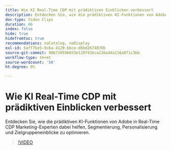 ```yaml
---
title: Wie KI Real-Time CDP mit prädiktiven Einblicken verbessert
description: Entdecken Sie, wie die prädiktiven KI-Funktionen von Adobe in Real-Time CDP Marketing-Experten dabei helfen, Segmentierung, Personalisierung und Zielgruppeneinblicke zu optimieren.
doc-type: Video Clips
duration: 66
index: false
hide: true
hidefromtoc: true
recommendations: noCatalog, noDisplay
exl-id: 5aff7be5-9c6a-4120-bbce-d6bd2674876b
source-git-commit: 90671959b653e120f93bca216a4da116a8f1c3bb
workflow-type: tm+mt
source-wordcount: '50'
ht-degree: 0%

---
```


# Wie KI Real-Time CDP mit prädiktiven Einblicken verbessert

Entdecken Sie, wie die prädiktiven KI-Funktionen von Adobe in Real-Time CDP Marketing-Experten dabei helfen, Segmentierung, Personalisierung und Zielgruppeneinblicke zu optimieren.

<!-- 85_OS512_3442427_65_how-ai-enhances-realtime-cdp-with-predictive-insights -->
>[!VIDEO](https://video.tv.adobe.com/v/3458200/?learn=on&enablevpops=true)
